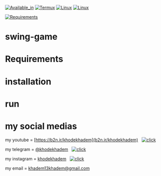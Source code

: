 
[![Available_in](https://img.shields.io/badge/-Available%20in-555)]()
[![Termux](https://img.shields.io/badge/-TERMUX-blue)](https://play.google.com/store/apps/details?id=com.termux&hl=en_US&gl=US)
[![Linux](https://img.shields.io/badge/-LINUX-blue)](https://ubuntu.com/)
[![Linux](https://img.shields.io/badge/-WINDOWS-blue)](https://www.microsoft.com/en-us/windows)



[![Requirements](https://img.shields.io/badge/Requirements-python3%20%2F%20git-blue)]()






# swing-game

# Requirements


# installation
# run


# my social medias


my youtube = [https://b2n.ir/khodekhadem](b2n.ir/khodekhadem)  &nbsp;  [![click](https://img.shields.io/badge/-click%20!-420ACD)](https://b2n.ir/khodekhadem)

my telegram = [@khodekhadem](https://t.me/khodekhadem)  &nbsp;  [![click](https://img.shields.io/badge/-click%20!-420ACD)](https://t.me/khodekhadem)

my instagram = [khodekhadem](www.instagram.com/khodekhadem)  &nbsp;  [![click](https://img.shields.io/badge/-click%20!-420ACD)](https://www.instagram.com/khodekhadem)

my email = khadem13khadem@gmail.com

